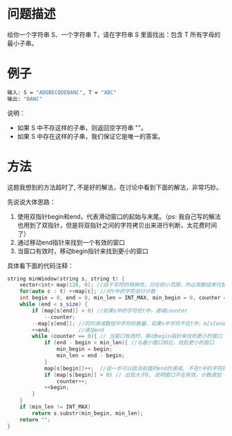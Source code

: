 # 问题描述

给你一个字符串 S、一个字符串 T，请在字符串 S 里面找出：包含 T 所有字母的最小子串。

# 例子

```bash
输入: S = "ADOBECODEBANC", T = "ABC"
输出: "BANC"
```

说明：

- 如果 S 中不存这样的子串，则返回空字符串 ""。
- 如果 S 中存在这样的子串，我们保证它是唯一的答案。


# 方法

这题我想到的方法超时了, 不是好的解法，在讨论中看到下面的解法，非常巧妙。

先说说大体思路：
1. 使用双指针begin和end，代表滑动窗口的起始与末尾。（ps: 我自己写的解法也用到了双指针，但是将双指针之间的字符拷贝出来进行判断，太花费时间了）
2. 通过移动end指针来找到一个有效的窗口
3. 当窗口有效时，移动begin指针来找到更小的窗口

具体看下面的代码注释：

```c++
string minWindow(string s, string t) {
    vector<int> map(128, 0); //由于字符的特殊性，只在较小范围，所以用数组来代替哈希表，内存小不说，还要快上许多
    for(auto c : t) ++map[c]; //对t中的字符进行计数
    int begin = 0, end = 0, min_len = INT_MAX, min_begin = 0, counter = t.size(), s_size = s.size();
    while (end < s_size) {
        if (map[s[end]] > 0) //如果s中的字符在t中，递减counter
            --counter;
        --map[s[end]]; //同时递减数组中字符的数量，如果s中字符不在t中，m[s[end]]将是负数
        ++end;         //递加end
        while (counter == 0){ // 当窗口有效时，移动begin指针来找到更小的窗口
            if (end - begin < min_len){ //与最小窗口相比，找到更小的窗口
                min_begin = begin;
                min_len = end - begin;
            }
            map[s[begin]]++;  //这一步可以抵消前面的end的递减, 不在t中的字符始终不会大于0，而且即使出现出现在t的字符小于0（意味着有多个），这一步还可以通过下面的判断消除冗余
            if (map[s[begin]] > 0) // 出现大于0, 说明窗口不在有效，计数递加
                counter++;
            ++begin;
        }
    } 
    if (min_len != INT_MAX)
        return s.substr(min_begin, min_len);
    return "";
}
```